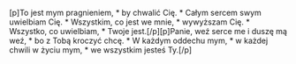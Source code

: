 [p]To jest mym pragnieniem, * by chwalić Cię. * Całym sercem swym uwielbiam Cię. * Wszystkim, co jest we mnie, * wywyższam Cię. * Wszystko, co uwielbiam, * Twoje jest.[/p][p]Panie, weź serce me i duszę mą weź, * bo z Tobą kroczyć chcę. * W każdym oddechu mym, * w każdej chwili w życiu mym, * we wszystkim jesteś Ty.[/p]